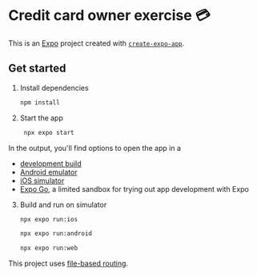 # Credit card owner exercise 💳

This is an [Expo](https://expo.dev) project created with [`create-expo-app`](https://www.npmjs.com/package/create-expo-app).

## Get started

1. Install dependencies

   ```bash
   npm install
   ```

2. Start the app

   ```bash
    npx expo start
   ```

In the output, you'll find options to open the app in a

- [development build](https://docs.expo.dev/develop/development-builds/introduction/)
- [Android emulator](https://docs.expo.dev/workflow/android-studio-emulator/)
- [iOS simulator](https://docs.expo.dev/workflow/ios-simulator/)
- [Expo Go](https://expo.dev/go), a limited sandbox for trying out app development with Expo

3. Build and run on simulator

   ```bash
   npx expo run:ios
   ```
   ```bash
   npx expo run:android
   ```
   ```bash
   npx expo run:web
   ```

This project uses [file-based routing](https://docs.expo.dev/router/introduction).
